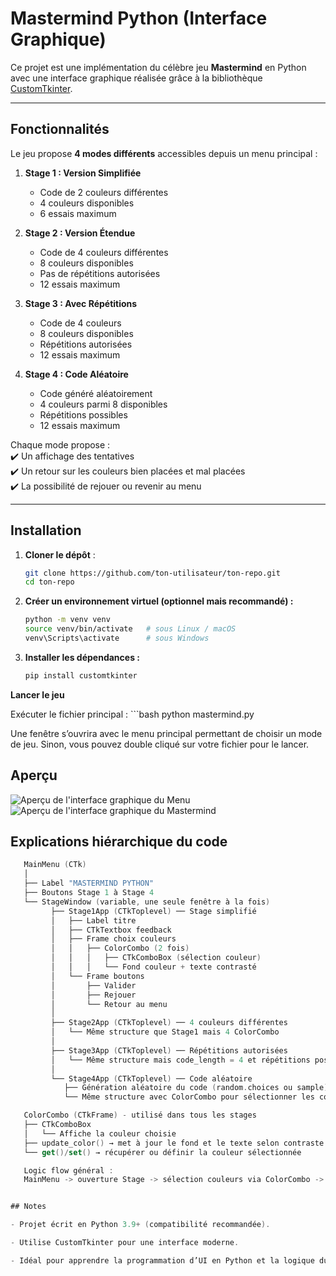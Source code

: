 # Mastermind Python (Interface Graphique)

Ce projet est une implémentation du célèbre jeu **Mastermind** en Python avec une interface graphique réalisée grâce à la bibliothèque [CustomTkinter](https://github.com/TomSchimansky/CustomTkinter).

---

## Fonctionnalités

Le jeu propose **4 modes différents** accessibles depuis un menu principal :

1. **Stage 1 : Version Simplifiée**  
   - Code de 2 couleurs différentes  
   - 4 couleurs disponibles  
   - 6 essais maximum  

2. **Stage 2 : Version Étendue**  
   - Code de 4 couleurs différentes  
   - 8 couleurs disponibles  
   - Pas de répétitions autorisées  
   - 12 essais maximum  

3. **Stage 3 : Avec Répétitions**  
   - Code de 4 couleurs  
   - 8 couleurs disponibles  
   - Répétitions autorisées  
   - 12 essais maximum  

4. **Stage 4 : Code Aléatoire**  
   - Code généré aléatoirement  
   - 4 couleurs parmi 8 disponibles  
   - Répétitions possibles  
   - 12 essais maximum  

Chaque mode propose :  
✔️ Un affichage des tentatives  
✔️ Un retour sur les couleurs bien placées et mal placées  
✔️ La possibilité de rejouer ou revenir au menu  

---

## Installation

1. **Cloner le dépôt** :
   ```bash
   git clone https://github.com/ton-utilisateur/ton-repo.git
   cd ton-repo

2. **Créer un environnement virtuel (optionnel mais recommandé) :**
    ```bash
    python -m venv venv
    source venv/bin/activate   # sous Linux / macOS
    venv\Scripts\activate      # sous Windows


3. **Installer les dépendances :**
    ```bash
    pip install customtkinter

**Lancer le jeu**

Exécuter le fichier principal :
    ```bash
    python mastermind.py


Une fenêtre s’ouvrira avec le menu principal permettant de choisir un mode de jeu. Sinon, vous pouvez double cliqué sur votre fichier pour le lancer.

## Aperçu

![Aperçu de l'interface graphique du Menu](Image/Mastermind.png)
![Aperçu de l'interface graphique du Mastermind](Image/Mastermind_colors.png)


## Explications hiérarchique du code
   ```swift
      MainMenu (CTk)
      │
      ├── Label "MASTERMIND PYTHON"
      ├── Boutons Stage 1 à Stage 4
      └── StageWindow (variable, une seule fenêtre à la fois)
            ├── Stage1App (CTkToplevel) ── Stage simplifié
            │   ├── Label titre
            │   ├── CTkTextbox feedback
            │   ├── Frame choix couleurs
            │   │   ├── ColorCombo (2 fois)
            │   │   │   ├── CTkComboBox (sélection couleur)
            │   │   │   └── Fond couleur + texte contrasté
            │   └── Frame boutons
            │       ├── Valider
            │       ├── Rejouer
            │       └── Retour au menu
            │
            ├── Stage2App (CTkToplevel) ── 4 couleurs différentes
            │   └── Même structure que Stage1 mais 4 ColorCombo
            │
            ├── Stage3App (CTkToplevel) ── Répétitions autorisées
            │   └── Même structure mais code_length = 4 et répétitions possibles
            │
            └── Stage4App (CTkToplevel) ── Code aléatoire
               ├── Génération aléatoire du code (random.choices ou sample)
               └── Même structure avec ColorCombo pour sélectionner les couleurs

      ColorCombo (CTkFrame) - utilisé dans tous les stages
      ├── CTkComboBox
      │   └── Affiche la couleur choisie
      ├── update_color() → met à jour le fond et le texte selon contraste
      └── get()/set() → récupérer ou définir la couleur sélectionnée

      Logic flow général :
      MainMenu -> ouverture Stage -> sélection couleurs via ColorCombo -> Valider -> check_proposal() -> feedback_text


## Notes

- Projet écrit en Python 3.9+ (compatibilité recommandée).

- Utilise CustomTkinter pour une interface moderne.

- Idéal pour apprendre la programmation d’UI en Python et la logique du jeu Mastermind.